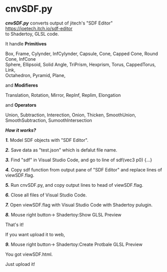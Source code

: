 # cnvSDF.py

***cnvSDF.py*** converts output of jitech's "SDF Editor" https://joetech.itch.io/sdf-editor  
to Shadertoy, GLSL code.  

It handle **Primitives**  
   
   Box, Frame, Cylynder, InfCylynder, Capsule, Cone, Capped Cone, Round Cone, InfCone  
   Sphere, Ellipsoid, Solid Angle, TriPrism, Hexprism, Torus, CappedTorus, Link,   
   Octahedron, Pyramid, Plane, 
   
  
and **Modifieres**   
 
   Translation, Rotation, Mirror, RepInf, Replim, Elongation
   
  
and **Operators**  
  
  Union, Subtraction, Interection, Onion, Thicken, SmoothUnion, SmoothSubtraction, SumoothIntersection  
    
***How it works?***
  
   ***1.*** Model SDF objects with "SDF Editor".  
   
   ***2.*** Save data as "test.json" which is defalut file name.  
     
   ***3.*** Find "sdf" in Visual Studio Code, and go to line of sdf(vec3 p0) {...}
   
   ***4.*** Copy sdf function from output pane of "SDF Editor" and replace lines of viewSDF.flag.  
   
   ***5.*** Run cnvSDF.py, and copy output lines to head of  viewSDF.flag. 
   
   ***6.*** Close all files of Visual Studio Code.
   
   ***7.*** Open viewSDF.flag with Visual Studio Code with Shadertoy pulugin.
   
   ***8.*** Mouse right button-> Shadertoy:Show GLSL Preview
   
   That's it!
   
   If you want upload it to web,  
     
   ***9.*** Mouse right button-> Shadertoy:Create Protbale GLSL Preview  
     
   You got viewSDF.html.
   
   Just upload it!
   
   
   
   
  
  



